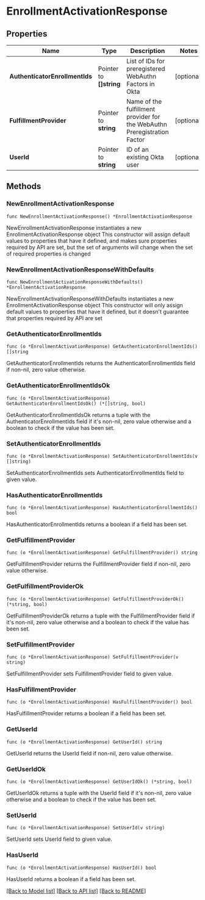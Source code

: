 # EnrollmentActivationResponse

## Properties

Name | Type | Description | Notes
------------ | ------------- | ------------- | -------------
**AuthenticatorEnrollmentIds** | Pointer to **[]string** | List of IDs for preregistered WebAuthn Factors in Okta | [optional] 
**FulfillmentProvider** | Pointer to **string** | Name of the fulfillment provider for the WebAuthn Preregistration Factor | [optional] 
**UserId** | Pointer to **string** | ID of an existing Okta user | [optional] 

## Methods

### NewEnrollmentActivationResponse

`func NewEnrollmentActivationResponse() *EnrollmentActivationResponse`

NewEnrollmentActivationResponse instantiates a new EnrollmentActivationResponse object
This constructor will assign default values to properties that have it defined,
and makes sure properties required by API are set, but the set of arguments
will change when the set of required properties is changed

### NewEnrollmentActivationResponseWithDefaults

`func NewEnrollmentActivationResponseWithDefaults() *EnrollmentActivationResponse`

NewEnrollmentActivationResponseWithDefaults instantiates a new EnrollmentActivationResponse object
This constructor will only assign default values to properties that have it defined,
but it doesn't guarantee that properties required by API are set

### GetAuthenticatorEnrollmentIds

`func (o *EnrollmentActivationResponse) GetAuthenticatorEnrollmentIds() []string`

GetAuthenticatorEnrollmentIds returns the AuthenticatorEnrollmentIds field if non-nil, zero value otherwise.

### GetAuthenticatorEnrollmentIdsOk

`func (o *EnrollmentActivationResponse) GetAuthenticatorEnrollmentIdsOk() (*[]string, bool)`

GetAuthenticatorEnrollmentIdsOk returns a tuple with the AuthenticatorEnrollmentIds field if it's non-nil, zero value otherwise
and a boolean to check if the value has been set.

### SetAuthenticatorEnrollmentIds

`func (o *EnrollmentActivationResponse) SetAuthenticatorEnrollmentIds(v []string)`

SetAuthenticatorEnrollmentIds sets AuthenticatorEnrollmentIds field to given value.

### HasAuthenticatorEnrollmentIds

`func (o *EnrollmentActivationResponse) HasAuthenticatorEnrollmentIds() bool`

HasAuthenticatorEnrollmentIds returns a boolean if a field has been set.

### GetFulfillmentProvider

`func (o *EnrollmentActivationResponse) GetFulfillmentProvider() string`

GetFulfillmentProvider returns the FulfillmentProvider field if non-nil, zero value otherwise.

### GetFulfillmentProviderOk

`func (o *EnrollmentActivationResponse) GetFulfillmentProviderOk() (*string, bool)`

GetFulfillmentProviderOk returns a tuple with the FulfillmentProvider field if it's non-nil, zero value otherwise
and a boolean to check if the value has been set.

### SetFulfillmentProvider

`func (o *EnrollmentActivationResponse) SetFulfillmentProvider(v string)`

SetFulfillmentProvider sets FulfillmentProvider field to given value.

### HasFulfillmentProvider

`func (o *EnrollmentActivationResponse) HasFulfillmentProvider() bool`

HasFulfillmentProvider returns a boolean if a field has been set.

### GetUserId

`func (o *EnrollmentActivationResponse) GetUserId() string`

GetUserId returns the UserId field if non-nil, zero value otherwise.

### GetUserIdOk

`func (o *EnrollmentActivationResponse) GetUserIdOk() (*string, bool)`

GetUserIdOk returns a tuple with the UserId field if it's non-nil, zero value otherwise
and a boolean to check if the value has been set.

### SetUserId

`func (o *EnrollmentActivationResponse) SetUserId(v string)`

SetUserId sets UserId field to given value.

### HasUserId

`func (o *EnrollmentActivationResponse) HasUserId() bool`

HasUserId returns a boolean if a field has been set.


[[Back to Model list]](../README.md#documentation-for-models) [[Back to API list]](../README.md#documentation-for-api-endpoints) [[Back to README]](../README.md)


